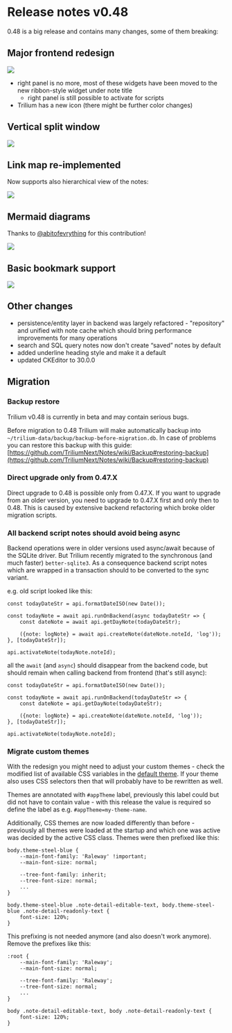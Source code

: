 # Release notes v0.48
0.48 is a big release and contains many changes, some of them breaking:

Major frontend redesign
-----------------------

![](images/1_screenshot.png)

*   right panel is no more, most of these widgets have been moved to the new ribbon-style widget under note title
    *   right panel is still possible to activate for scripts
*   Trilium has a new icon (there might be further color changes)

Vertical split window
---------------------

![](images/split.png)

Link map re-implemented
-----------------------

Now supports also hierarchical view of the notes:

![](images/note-map.png)

Mermaid diagrams
----------------

Thanks to [@abitofevrything](https://github.com/abitofevrything) for this contribution!

![](images/mermaid.png)

Basic bookmark support
----------------------

![](images/bookmarks.png)

Other changes
-------------

*   persistence/entity layer in backend was largely refactored - "repository" and unified with note cache which should bring performance improvements for many operations
*   search and SQL query notes now don't create “saved” notes by default
*   added underline heading style and make it a default
*   updated CKEditor to 30.0.0

Migration
---------

### Backup restore

Trilium v0.48 is currently in beta and may contain serious bugs.

Before migration to 0.48 Trilium will make automatically backup into `~/trilium-data/backup/backup-before-migration.db`. In case of problems you can restore this backup with this guide: [https://github.com/TriliumNext/Notes/wiki/Backup#restoring-backup](https://github.com/TriliumNext/Notes/wiki/Backup#restoring-backup)

### Direct upgrade only from 0.47.X

Direct upgrade to 0.48 is possible only from 0.47.X. If you want to upgrade from an older version, you need to upgrade to 0.47.X first and only then to 0.48. This is caused by extensive backend refactoring which broke older migration scripts.

### All backend script notes should avoid being async

Backend operations were in older versions used async/await because of the SQLite driver. But Trilium recently migrated to the synchronous (and much faster) `better-sqlite3`. As a consequence backend script notes which are wrapped in a transaction should to be converted to the sync variant.

e.g. old script looked like this:

```text-plain
const todayDateStr = api.formatDateISO(new Date());

const todayNote = await api.runOnBackend(async todayDateStr => {
    const dateNote = await api.getDayNote(todayDateStr);
    
    ({note: logNote} = await api.createNote(dateNote.noteId, 'log'));
}, [todayDateStr]);

api.activateNote(todayNote.noteId);
```

all the `await` (and `async`) should disappear from the backend code, but should remain when calling backend from frontend (that's still async):

```text-plain
const todayDateStr = api.formatDateISO(new Date());

const todayNote = await api.runOnBackend(todayDateStr => {
    const dateNote = api.getDayNote(todayDateStr);
    
    ({note: logNote} = api.createNote(dateNote.noteId, 'log'));
}, [todayDateStr]);

api.activateNote(todayNote.noteId);
```

### Migrate custom themes

With the redesign you might need to adjust your custom themes - check the modified list of available CSS variables in the [default theme](https://github.com/TriliumNext/Notes/blob/master/src/public/stylesheets/theme-light.css). If your theme also uses CSS selectors then that will probably have to be rewritten as well.

Themes are annotated with `#appTheme` label, previously this label could but did not have to contain value - with this release the value is required so define the label as e.g. `#appTheme=my-theme-name`.

Additionally, CSS themes are now loaded differently than before - previously all themes were loaded at the startup and which one was active was decided by the active CSS class. Themes were then prefixed like this:

```text-plain
body.theme-steel-blue {
    --main-font-family: 'Raleway' !important;
    --main-font-size: normal;

    --tree-font-family: inherit;
    --tree-font-size: normal;
    ...
}

body.theme-steel-blue .note-detail-editable-text, body.theme-steel-blue .note-detail-readonly-text {
    font-size: 120%;
}
```

This prefixing is not needed anymore (and also doesn't work anymore). Remove the prefixes like this:

```text-plain
:root {
    --main-font-family: 'Raleway';
    --main-font-size: normal;
    
    --tree-font-family: 'Raleway';
    --tree-font-size: normal;
    ...
}

body .note-detail-editable-text, body .note-detail-readonly-text {
    font-size: 120%;
}
```

